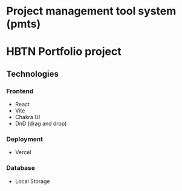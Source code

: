 # Project management tool system (pmts)

# HBTN Portfolio project

## Technologies

### Frontend

- React
- Vite
- Chakra UI
- DnD (drag and drop)

### Deployment

- Vercel

### Database

- Local Storage
